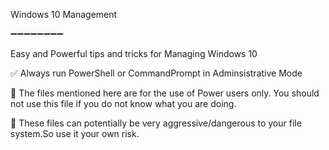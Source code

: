 Windows 10 Management

➖➖➖➖➖➖➖➖



Easy and Powerful tips and tricks for Managing Windows 10


✅ Always run PowerShell or CommandPrompt in Adminsistrative Mode


🛑 The files mentioned here are for the use of Power users only. You should not use this file if you do not know what you are doing.


🛑 These files can potentially be very aggressive/dangerous to your file system.So use it your own risk.


